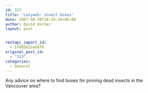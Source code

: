```yaml
---
id: 313
title: 'Lazyweb: insect boxes'
date: 2007-08-30T18:59:26+00:00
author: David Ascher
layout: post


restapi_import_id:
  - 5780561eab8f6
original_post_id:
  - "313"
categories:
  - General
---
```

Any advice on where to find boxes for pinning dead insects in the Vancouver area?